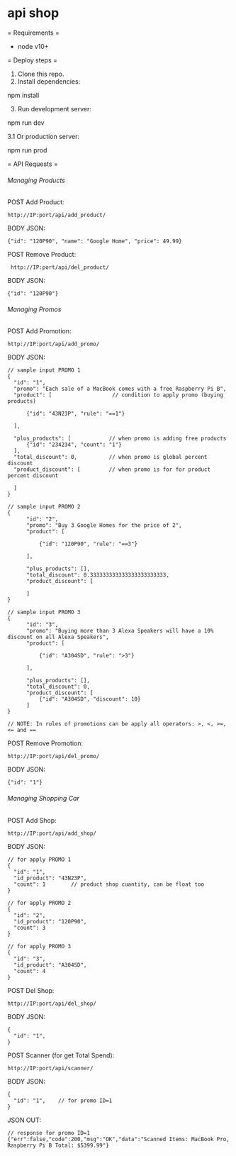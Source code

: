 # api shop

= Requirements =
* node v10+

= Deploy steps =
1. Clone this repo.
2. Install dependencies: 

npm install

3. Run development server:

npm run dev

3.1 Or production server:

npm run prod

= API Requests =

<h6>Managing Products</h6>

POST Add Product: 

    http://IP:port/api/add_product/

BODY JSON:

    {"id": "120P90", "name": "Google Home", "price": 49.99}

POST Remove Product: 

     http://IP:port/api/del_product/

BODY JSON:

    {"id": "120P90"}

<h6>Managing Promos</h6>

POST Add Promotion: 
    
    http://IP:port/api/add_promo/

BODY JSON:

    // sample input PROMO 1
    {
	  "id": "1",                              
	  "promo": "Each sale of a MacBook comes with a free Raspberry Pi B",
	  "product": [                   // condition to apply promo (buying products)                        

		  {"id": "43N23P", "rule": "==1"}         

	  ],                    

	  "plus_products": [            // when promo is adding free products                   
		  {"id": "234234", "count": "1"}
	  ],
	  "total_discount": 0,          // when promo is global percent discount                
	  "product_discount": [         // when promo is for for product percent discount
	  
	  ]
    }
    
    // sample input PROMO 2
    {
          "id": "2",                              
          "promo": "Buy 3 Google Homes for the price of 2",
          "product": [                            
    
              {"id": "120P90", "rule": "==3"}         
    
          ],                       
    
          "plus_products": [],
          "total_discount": 0.333333333333333333333333,                   
          "product_discount": [                   
              
          ]
    }
    
    // sample input PROMO 3
    {
          "id": "3",                              
          "promo": "Buying more than 3 Alexa Speakers will have a 10% discount on all Alexa Speakers",
          "product": [                            
    
              {"id": "A304SD", "rule": ">3"}         
    
          ],                       
    
          "plus_products": [],
          "total_discount": 0,                   
          "product_discount": [                   
              {"id": "A304SD", "discount": 10} 
          ]
    }
    
    // NOTE: In rules of promotions can be apply all operators: >, <, >=, <= and ==

POST Remove Promotion: 

    http://IP:port/api/del_promo/

BODY JSON:

    {"id": "1"}

<h6>Managing Shopping Car</h6>

POST Add Shop: 
    
    http://IP:port/api/add_shop/
    
BODY JSON:
 
    // for apply PROMO 1
    {
      "id": "1",
      "id_product": "43N23P",
      "count": 1        // product shop cuantity, can be float too
    }    
    
    // for apply PROMO 2
    {
      "id": "2",
      "id_product": "120P90",
      "count": 3
    }    
    
    // for apply PROMO 3
    {
      "id": "3",
      "id_product": "A304SD",
      "count": 4
    }
    
POST Del Shop: 
    
    http://IP:port/api/del_shop/
    
BODY JSON:
 
    {
      "id": "1",
    }
    
POST Scanner (for get Total Spend): 
        
    http://IP:port/api/scanner/
        
BODY JSON:
     
    {
      "id": "1",    // for promo ID=1
    }
    
JSON OUT:

    // response for promo ID=1
    {"err":false,"code":200,"msg":"OK","data":"Scanned Items: MacBook Pro, Raspberry Pi B Total: $5399.99"}